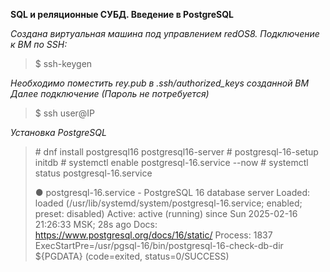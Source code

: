 **SQL и реляционные СУБД. Введение в PostgreSQL**

*Создана виртуальная машина под управлением redOS8.*
*Подключение к ВМ по SSH:*

> $ ssh-keygen

*Необходимо поместить rey.pub в .ssh/authorized_keys созданной ВМ*
*Далее подключение (Пароль не потребуется)*

> $ ssh user@IP


*Установка PostgreSQL*

> \# dnf install postgresql16 postgresql16-server
> \# postgresql-16-setup initdb
> \# systemctl enable postgresql-16.service --now
> \# systemctl status postgresql-16.service
>
> ● postgresql-16.service - PostgreSQL 16 database server
>     Loaded: loaded (/usr/lib/systemd/system/postgresql-16.service; enabled; preset: disabled)
>     Active: active (running) since Sun 2025-02-16 21:26:33 MSK; 28s ago
>       Docs: https://www.postgresql.org/docs/16/static/
>    Process: 1837 ExecStartPre=/usr/pgsql-16/bin/postgresql-16-check-db-dir ${PGDATA} (code=exited, status=0/SUCCESS)
>

